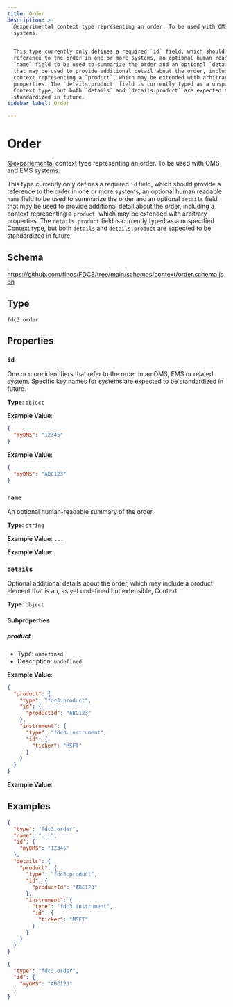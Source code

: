 ```yaml
---
title: Order
description: >-
  @experimental context type representing an order. To be used with OMS and EMS
  systems.


  This type currently only defines a required `id` field, which should provide a
  reference to the order in one or more systems, an optional human readable
  `name` field to be used to summarize the order and an optional `details` field
  that may be used to provide additional detail about the order, including a
  context representing a `product`, which may be extended with arbitrary
  properties. The `details.product` field is currently typed as a unspecified
  Context type, but both `details` and `details.product` are expected to be
  standardized in future.
sidebar_label: Order

---
```


# Order

[@experiemental](/docs/fdc3-compliance#experimental-features) context type representing an order. To be used with OMS and EMS systems.

This type currently only defines a required `id` field, which should provide a reference to the order in one or more systems, an optional human readable `name` field to be used to summarize the order and an optional `details` field that may be used to provide additional detail about the order, including a context representing a `product`, which may be extended with arbitrary properties. The `details.product` field is currently typed as a unspecified Context type, but both `details` and `details.product` are expected to be standardized in future.

## Schema

<https://github.com/finos/FDC3/tree/main/schemas/context/order.schema.json>

## Type

`fdc3.order`

## Properties

### `id`

One or more identifiers that refer to the order in an OMS, EMS or related system. Specific key names for systems are expected to be standardized in future.

**Type**: `object`


**Example Value**: 
```json
{
  "myOMS": "12345"
}
```


**Example Value**: 
```json
{
  "myOMS": "ABC123"
}
```

### `name`

An optional human-readable summary of the order.

**Type**: `string`


**Example Value**: 
`...`


**Example Value**: 
### `details`

Optional additional details about the order, which may include a product element that is an, as yet undefined but extensible, Context

**Type**: `object`

#### Subproperties
##### product
- Type: `undefined`
- Description: `undefined`


**Example Value**: 
```json
{
  "product": {
    "type": "fdc3.product",
    "id": {
      "productId": "ABC123"
    },
    "instrument": {
      "type": "fdc3.instrument",
      "id": {
        "ticker": "MSFT"
      }
    }
  }
}
```


**Example Value**: 
## Examples

```json
{
  "type": "fdc3.order",
  "name": "...",
  "id": {
    "myOMS": "12345"
  },
  "details": {
    "product": {
      "type": "fdc3.product",
      "id": {
        "productId": "ABC123"
      },
      "instrument": {
        "type": "fdc3.instrument",
        "id": {
          "ticker": "MSFT"
        }
      }
    }
  }
}
```

```json
{
  "type": "fdc3.order",
  "id": {
    "myOMS": "ABC123"
  }
}
```

